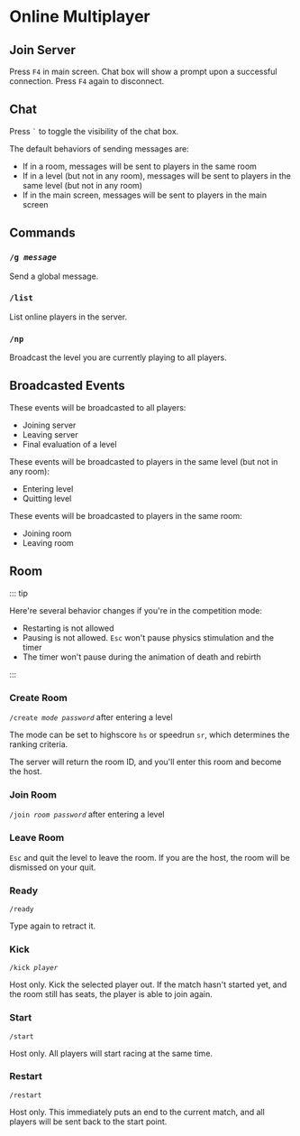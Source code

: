 # Online Multiplayer

## Join Server

Press `F4` in main screen. Chat box will show a prompt upon a successful connection.
Press `F4` again to disconnect.

## Chat

Press `` ` `` to toggle the visibility of the chat box.

The default behaviors of sending messages are:

- If in a room, messages will be sent to players in the same room
- If in a level (but not in any room), messages will be sent to players in the same level (but not in any room)
- If in the main screen, messages will be sent to players in the main screen

## Commands

### <code>/g <em>message</em></code>

Send a global message.

### `/list`

List online players in the server.

### `/np`

Broadcast the level you are currently playing to all players.

## Broadcasted Events

These events will be broadcasted to all players:

- Joining server
- Leaving server
- Final evaluation of a level

These events will be broadcasted to players in the same level (but not in any room):

- Entering level
- Quitting level

These events will be broadcasted to players in the same room:

- Joining room
- Leaving room

## Room

::: tip

Here're several behavior changes if you're in the competition mode:

- Restarting is not allowed
- Pausing is not allowed. `Esc` won't pause physics stimulation and the timer
- The timer won't pause during the animation of death and rebirth

:::

### Create Room

<code>/create <em>mode</em> <em>password</em></code> after entering a level

The mode can be set to highscore `hs` or speedrun `sr`, which determines the ranking criteria.

The server will return the room ID, and you'll enter this room and become the host.

### Join Room

<code>/join <em>room</em> <em>password</em></code> after entering a level

### Leave Room

`Esc` and quit the level to leave the room. If you are the host, the room will be dismissed on your quit.

### Ready

`/ready`

Type again to retract it.

### Kick

<code>/kick <em>player</em></code>

Host only. Kick the selected player out. If the match hasn't started yet, and the room still has seats, the player is able to join again.

### Start

`/start`

Host only. All players will start racing at the same time.

### Restart

`/restart`

Host only. This immediately puts an end to the current match, and all players will be sent back to the start point.
